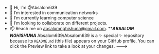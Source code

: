 - 👋 Hi, I’m @Absalom639
- 👀 I’m interested in communication networks
- 🌱 I’m currently learning computer science
- 💞️ I’m looking to collaborate on different projects.
- 📫 Reach me on absalomnghishuna@gmail.com.
  *******ABSALOM NGHISHUNA*****
Absalom639/Absalom639 is a ✨ special ✨ repository because its `README.md` (this file) appears on your GitHub profile.
You can click the Preview link to take a look at your changes.
--->
